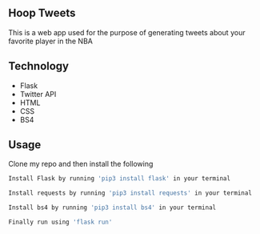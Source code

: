 
## Hoop Tweets




This is a web app used for the purpose of generating tweets about your favorite player in the NBA


## Technology


* Flask
* Twitter API
* HTML
* CSS
* BS4




## Usage

Clone my repo and then install the following

```sh
Install Flask by running 'pip3 install flask' in your terminal

Install requests by running 'pip3 install requests' in your terminal

Install bs4 by running 'pip3 install bs4' in your terminal

Finally run using 'flask run'
```
